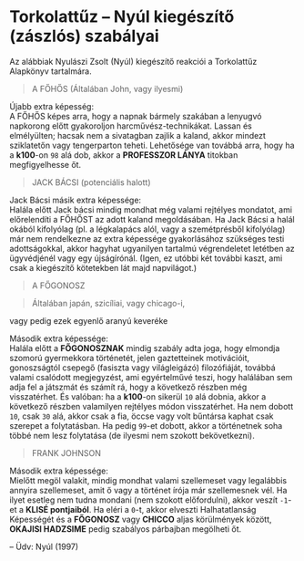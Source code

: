 # Torkolattűz – Nyúl kiegészítő (zászlós) szabályai

Az alábbiak Nyulászi Zsolt (Nyúl) kiegészítő reakciói a Torkolattűz Alapkönyv tartalmára.

>A FŐHŐS (Általában John, vagy ilyesmi)

Újabb extra képesség:\
A FŐHŐS képes arra, hogy a napnak bármely szakában a lenyugvó napkorong előtt gyakoroljon harcművész-technikákat. Lassan és elmélyülten; hacsak nem a sivatagban zajlik a kaland, akkor mindezt sziklatetőn vagy tengerparton teheti. Lehetősége van továbbá arra, hogy ha a **k100**-on `98` alá dob, akkor a **PROFESSZOR LÁNYA** titokban megfigyelhesse őt.

>JACK BÁCSI (potenciális halott)

Jack Bácsi másik extra képessége:\
Halála előtt Jack bácsi mindig mondhat még valami rejtélyes mondatot, ami előrelendíti a FŐHŐST az adott kaland megoldásában. Ha Jack Bácsi a halál okából kifolyólag (pl. a légkalapács alól, vagy a szemétprésből kifolyólag) már nem rendelkezne az extra képessége gyakorlásához szükséges testi adottságokkal, akkor hagyhat ugyanilyen tartalmú végrendeletet letétben az ügyvédjénél vagy egy újságírónál. (Igen, ez utóbbi két további kaszt, ami csak a kiegészítő kötetekben lát majd napvilágot.)

>A FŐGONOSZ

>Általában japán, szicíliai, vagy chicago-i,

vagy pedig ezek egyenlő aranyú keveréke

Második extra képessége:\
Halála előtt a **FŐGONOSZNAK** mindig szabály adta joga, hogy elmondja szomorú gyermekkora történetét, jelen gaztetteinek motivációit, gonoszságtól csepegő (fasiszta vagy világleigázó) filozófiáját, továbbá valami csalódott megjegyzést, ami egyértelművé teszi, hogy halálában sem adja fel a játszmát és számít rá, hogy a következő részben még visszatérhet. És valóban: ha a **k100**-on sikerül `10` alá dobnia, akkor a következő részben valamilyen rejtélyes módon visszatérhet. Ha nem dobott `10`, csak `30` alá, akkor csak a fia, öccse vagy volt bűntársa kaphat csak szerepet a folytatásban. Ha pedig `99`-et dobott, akkor a történetnek soha többé nem lesz folytatása (de ilyesmi nem szokott bekövetkezni).

>FRANK JOHNSON

Második extra képessége:\
Mielőtt megöl valakit, mindig mondhat valami szellemeset vagy legalábbis annyira szellemeset, amit ő vagy a történet írója már szellemesnek vél. Ha ilyet esetleg nem tudna mondani (nem szokott előfordulni), akkor veszít `-1`-et a **KLISÉ pontjaiból**. Ha eléri a `0`-t, akkor elveszti Halhatatlanság Képességét és a **FŐGONOSZ** vagy **CHICCO** aljas körülmények között, **OKAJISI HADZSIME** pedig szabályos párbajban megölheti őt.

– Üdv: Nyúl (1997)